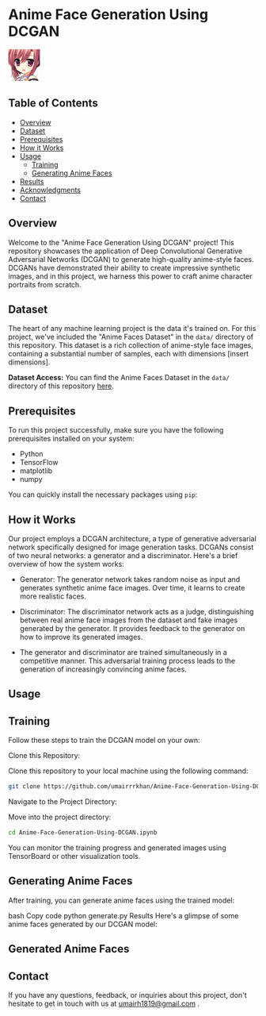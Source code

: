 # Anime Face Generation Using DCGAN

![Generated Anime Faces](1.png)

## Table of Contents

- [Overview](#overview)
- [Dataset](#dataset)
- [Prerequisites](#prerequisites)
- [How it Works](#how-it-works)
- [Usage](#usage)
  - [Training](#training)
  - [Generating Anime Faces](#generating-anime-faces)
- [Results](#results)
- [Acknowledgments](#acknowledgments)
- [Contact](#contact)

## Overview

Welcome to the "Anime Face Generation Using DCGAN" project! This repository showcases the application of Deep Convolutional Generative Adversarial Networks (DCGAN) to generate high-quality anime-style faces. DCGANs have demonstrated their ability to create impressive synthetic images, and in this project, we harness this power to craft anime character portraits from scratch.

## Dataset

The heart of any machine learning project is the data it's trained on. For this project, we've included the "Anime Faces Dataset" in the `data/` directory of this repository. This dataset is a rich collection of anime-style face images, containing a substantial number of samples, each with dimensions [insert dimensions].

**Dataset Access:** You can find the Anime Faces Dataset in the `data/` directory of this repository [here](https://www.kaggle.com/datasets/splcher/animefacedataset/code).

## Prerequisites

To run this project successfully, make sure you have the following prerequisites installed on your system:

- Python 
- TensorFlow 
- matplotlib
- numpy 

You can quickly install the necessary packages using `pip`:

## How it Works

Our project employs a DCGAN architecture, a type of generative adversarial network specifically designed for image generation tasks. DCGANs consist of two neural networks: a generator and a discriminator. Here's a brief overview of how the system works:

- Generator: The generator network takes random noise as input and generates synthetic anime face images. Over time, it learns to create more realistic faces.

- Discriminator: The discriminator network acts as a judge, distinguishing between real anime face images from the dataset and fake images generated by the 
                 generator. It provides feedback to the generator on how to improve its generated images.

- The generator and discriminator are trained simultaneously in a competitive manner. This adversarial training process leads to the generation of increasingly 
  convincing anime faces.

## Usage

## Training

Follow these steps to train the DCGAN model on your own:

Clone this Repository:

Clone this repository to your local machine using the following command:

```bash
git clone https://github.com/umairrrkhan/Anime-Face-Generation-Using-DCGAN.git
```
Navigate to the Project Directory:

Move into the project directory:

```bash
cd Anime-Face-Generation-Using-DCGAN.ipynb
```

You can monitor the training progress and generated images using TensorBoard or other visualization tools.

## Generating Anime Faces
After training, you can generate anime faces using the trained model:

bash
Copy code
python generate.py
Results
Here's a glimpse of some anime faces generated by our DCGAN model:

## Generated Anime Faces 



## Contact

If you have any questions, feedback, or inquiries about this project, don't hesitate to get in touch with us at umairh1819@gmail.com .
